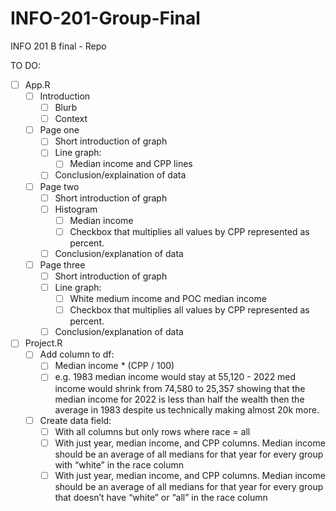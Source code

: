 # INFO-201-Group-Final
INFO 201 B final - Repo

TO DO:
- [ ] App.R
    - [ ] Introduction
        - [ ] Blurb
        - [ ] Context
    - [ ] Page one
        - [ ] Short introduction of graph
        - [ ] Line graph:
            - [ ] Median income and CPP lines
        - [ ] Conclusion/explaination of data
    - [ ] Page two
        - [ ] Short introduction of graph
        - [ ] Histogram
            - [ ] Median income
            - [ ] Checkbox that multiplies all values by CPP represented as percent.
        - [ ] Conclusion/explanation of data
    - [ ] Page three
        - [ ] Short introduction of graph
        - [ ] Line graph:
            - [ ] White medium income and POC median income
            - [ ] Checkbox that multiplies all values by CPP represented as percent.
        - [ ] Conclusion/explanation of data
- [ ] Project.R
    - [ ] Add column to df:
        - [ ] Median income * (CPP / 100)
        - [ ] e.g. 1983 median income would stay at 55,120 - 2022 med income would shrink from 74,580 to 25,357 showing that the median income for 2022 is less than half the wealth then the average in 1983 despite us technically making almost 20k more.
    - [ ] Create data field:
        - [ ] With all columns but only rows where race = all
        - [ ] With just year, median income, and CPP columns. Median income should be an average of all medians for that year for every group with “white” in the race column
        - [ ] With just year, median income, and CPP columns. Median income should be an average of all medians for that year for every group that doesn’t have “white” or “all” in the race column
